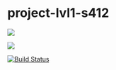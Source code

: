 # project-lvl1-s412

<a href="https://codeclimate.com/github/kripton-it/project-lvl1-s412/maintainability"><img src="https://api.codeclimate.com/v1/badges/67c1cdcda050d6305964/maintainability" /></a>

<a href="https://codeclimate.com/github/kripton-it/project-lvl1-s412/test_coverage"><img src="https://api.codeclimate.com/v1/badges/67c1cdcda050d6305964/test_coverage" /></a>

[![Build Status](https://travis-ci.org/kripton-it/project-lvl1-s412.svg?branch=master)](https://travis-ci.org/kripton-it/project-lvl1-s412)